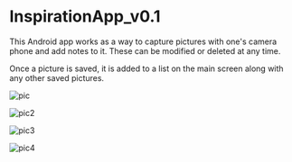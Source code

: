 # InspirationApp_v0.1

This Android app works as a way to capture pictures with one's camera phone and add notes to it. These can be modified or deleted at any time.

Once a picture is saved, it is added to a list on the main screen along with any other saved pictures.


![pic](https://user-images.githubusercontent.com/33203865/34547197-1ba4eae8-f0bf-11e7-9f84-c9ef1b37f1ae.PNG)


![pic2](https://user-images.githubusercontent.com/33203865/34547211-314f92b2-f0bf-11e7-97e4-fa90cd943cfc.PNG)


![pic3](https://user-images.githubusercontent.com/33203865/34547217-3d7a6e40-f0bf-11e7-837a-d4d9619b782d.PNG)


![pic4](https://user-images.githubusercontent.com/33203865/34547225-47ec7c10-f0bf-11e7-8d93-f57f2e131d34.PNG)
